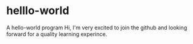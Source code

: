 # helllo-world
A hello-world program
Hi, 
I'm very excited to join the github
and looking forward for a quality
learning experince.
